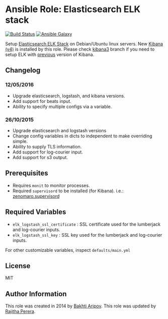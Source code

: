 # Ansible Role: Elasticsearch ELK stack

[![Build Status](https://travis-ci.org/bakhti/ansible-elk.svg?branch=master)](https://travis-ci.org/bakhti/ansible-elk) [![Ansible Galaxy](http://img.shields.io/badge/galaxy-bakhti.elk-660198.svg)](https://galaxy.ansible.com/list#/roles/1243)

Setup [Elasticsearch ELK Stack](http://www.elasticsearch.org/overview/) on Debian/Ubuntu linux servers.
New [Kibana (v4)](https://github.com/elasticsearch/kibana) is installed by this role. Please check [kibana3](https://github.com/bakhti/ansible-elk/tree/kibana3) branch if you need to setup ELK with [previous](https://github.com/elasticsearch/kibana/tree/kibana3) version of Kibana.

## Changelog

### 12/05/2016
 * Upgrade elasticsearch, logstash, and kibana versions.
 * Add support for beats input.
 * Ability to specify multiple configs via a variable.
 
### 26/10/2015
 * Upgrade elasticsearch and logstash versions
 * Change config variables in dicts to independent to make overriding simple.
 * Ability to supply TLS information.
 * Add support for log-courier input.
 * Add support for s3 output.

## Prerequisites
 * Requires `monit` to monitor processes.
 * Required `supervisord` to be installed (for Kibana). i.e.: [zenomaro.supervisord](https://galaxy.ansible.com/detail#/role/373/) 

## Required Variables
 * `elk_logstash_ssl_certificate` : SSL certificate used for the lumberjack and log-courier inputs.
 * `elk_logstash_ssl_key` : SSL key used for the lumberjack and log-courier inputs.

For other customizable variables, inspect `defaults/main.yml`

## License

MIT

## Author Information

This role was created in 2014 by [Bakhti Aripov](http://bakhti.github.io/).
This role was updated by [Rajitha Perera](http://git.io/rajiteh).
